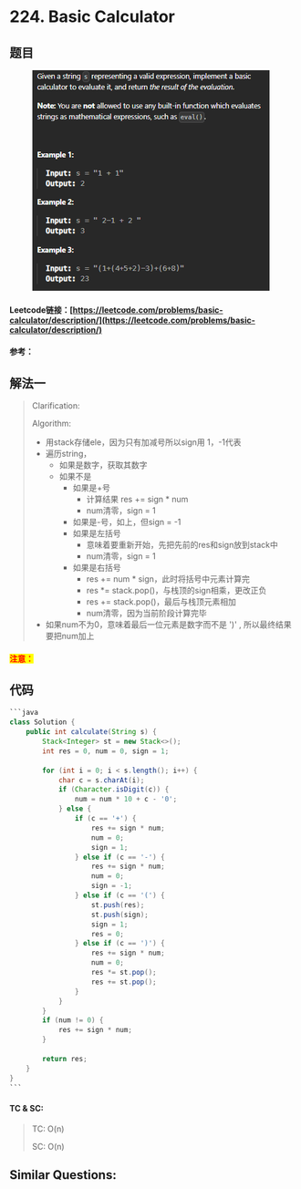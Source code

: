 # 224. Basic Calculator

## 题目

<figure><img src="../../.gitbook/assets/image (2) (1).png" alt=""><figcaption></figcaption></figure>

#### Leetcode链接：[https://leetcode.com/problems/basic-calculator/description/](https://leetcode.com/problems/basic-calculator/description/)

#### 参考：

## 解法一

> Clarification:&#x20;
>
> Algorithm:&#x20;
>
> * 用stack存储ele，因为只有加减号所以sign用 1，-1代表
> * 遍历string，
>   * 如果是数字，获取其数字
>   * 如果不是
>     * 如果是+号
>       * 计算结果 res += sign \* num
>       * num清零，sign = 1
>     * 如果是-号，如上，但sign = -1
>     * 如果是左括号
>       * 意味着要重新开始，先把先前的res和sign放到stack中
>       * num清零，sign = 1
>     * 如果是右括号
>       * res += num \* sign，此时将括号中元素计算完
>       * res \*= stack.pop()，与栈顶的sign相乘，更改正负
>       * res += stack.pop()，最后与栈顶元素相加
>       * num清零，因为当前阶段计算完毕
> * 如果num不为0，意味着最后一位元素是数字而不是 ')' , 所以最终结果要把num加上

#### <mark style="color:red;">注意：</mark>

## 代码

````java
```java
class Solution {
    public int calculate(String s) {
        Stack<Integer> st = new Stack<>();
        int res = 0, num = 0, sign = 1;

        for (int i = 0; i < s.length(); i++) {
            char c = s.charAt(i);
            if (Character.isDigit(c)) {
                num = num * 10 + c - '0';
            } else {
                if (c == '+') {
                    res += sign * num;
                    num = 0;
                    sign = 1;
                } else if (c == '-') {
                    res += sign * num;
                    num = 0;
                    sign = -1;
                } else if (c == '(') {
                    st.push(res);
                    st.push(sign);
                    sign = 1;
                    res = 0;
                } else if (c == ')') {
                    res += sign * num;
                    num = 0;
                    res *= st.pop();
                    res += st.pop();
                }
            }
        }
        if (num != 0) {
            res += sign * num;
        }

        return res;
    }
}
```
````

#### TC & SC:&#x20;

> TC: O(n)
>
> SC: O(n)

## **Similar Questions:**&#x20;
